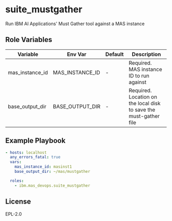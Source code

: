 suite_mustgather
===============

Run IBM AI Applications' Must Gather tool against a MAS instance

Role Variables
--------------
| Variable        | Env Var           | Default | Description |
| --------------- | ------------------| ------- | ----------- |
| mas_instance_id | MAS_INSTANCE_ID   | -       | Required.  MAS instance ID to run against |
| base_output_dir | BASE_OUTPUT_DIR   | -       | Required.  Location on the local disk to save the must-gather file |


Example Playbook
----------------

```yaml
- hosts: localhost
  any_errors_fatal: true
  vars:
    mas_instance_id: masinst1
    base_output_dir: ~/mas/mustgather

  roles:
    - ibm.mas_devops.suite_mustgather
```

License
-------

EPL-2.0
